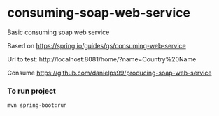 # consuming-soap-web-service
Basic consuming soap web service

Based on https://spring.io/guides/gs/consuming-web-service

Url to test: http://localhost:8081/home/?name=Country%20Name

Consume https://github.com/danielps99/producing-soap-web-service

### To run project
```
mvn spring-boot:run
```